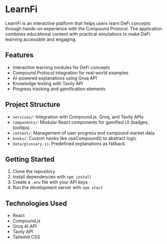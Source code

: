 # LearnFi

LearnFi is an interactive platform that helps users learn DeFi concepts through hands-on experience with the Compound Protocol. The application combines educational content with practical simulations to make DeFi learning accessible and engaging.

## Features

- Interactive learning modules for DeFi concepts
- Compound Protocol integration for real-world examples
- AI-powered explanations using Groq API
- Knowledge testing with Tavily API
- Progress tracking and gamification elements

## Project Structure

- `services/`: Integration with Compound.js, Groq, and Tavily APIs
- `components/`: Modular React components for gamified UI (badges, tooltips)
- `context/`: Management of user progress and compound market data
- `hooks/`: Custom hooks like useCompound() to abstract logic
- `data/glossary.js`: Predefined explanations as fallback

## Getting Started

1. Clone the repository
2. Install dependencies with `npm install`
3. Create a `.env` file with your API keys
4. Run the development server with `npm start`

## Technologies Used

- React
- Compound.js
- Groq AI API
- Tavily API
- Tailwind CSS
